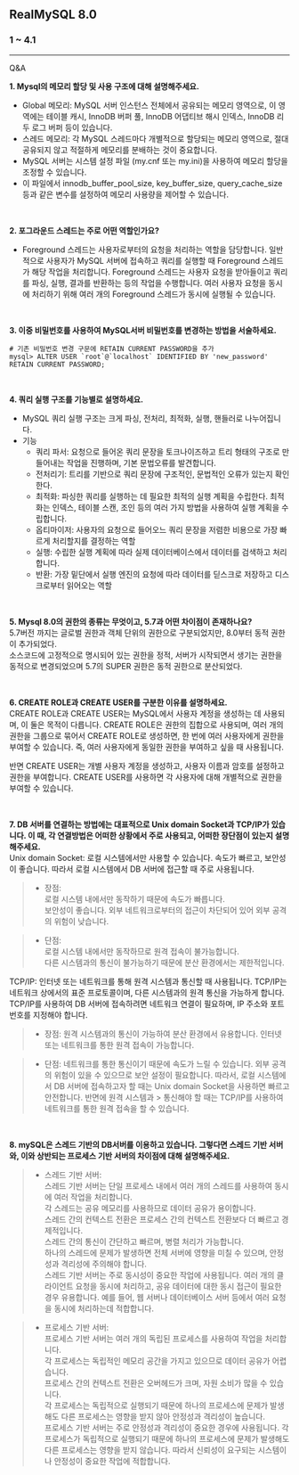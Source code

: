 ## RealMySQL 8.0

### 1 ~ 4.1

---

Q&A

**1. Mysql의 메모리 할당 및 사용 구조에 대해 설명해주세요.**

- Global 메모리: MySQL 서버 인스턴스 전체에서 공유되는 메모리 영역으로, 이 영역에는 테이블 캐시, InnoDB 버퍼 풀, InnoDB 어댑티브 해시 인덱스, InnoDB 리두 로그 버퍼 등이 있습니다.
- 스레드 메모리: 각 MySQL 스레드마다 개별적으로 할당되는 메모리 영역으로, 절대 공유되지 않고 적절하게 메모리를 분배하는 것이 중요합니다.
- MySQL 서버는 시스템 설정 파일 (my.cnf 또는 my.ini)을 사용하여 메모리 할당을 조정할 수 있습니다.
- 이 파일에서 innodb_buffer_pool_size, key_buffer_size, query_cache_size 등과 같은 변수를 설정하여 메모리 사용량을 제어할 수 있습니다.

<br>

**2. 포그라운드 스레드는 주로 어떤 역할인가요?**

- Foreground 스레드는 사용자로부터의 요청을 처리하는 역할을 담당합니다. 일반적으로 사용자가 MySQL 서버에 접속하고 쿼리를 실행할 때 Foreground 스레드가 해당 작업을 처리합니다. Foreground 스레드는 사용자 요청을 받아들이고 쿼리를 파싱, 실행, 결과를 반환하는 등의 작업을 수행합니다. 여러 사용자 요청을 동시에 처리하기 위해 여러 개의 Foreground 스레드가 동시에 실행될 수 있습니다.

<br>

**3. 이중 비밀번호를 사용하여 MySQL서버 비밀번호를 변경하는 방법을 서술하세요.**

```query
# 기존 비밀번호 변경 구문에 RETAIN CURRENT PASSWORD을 추가
mysql> ALTER USER `root`@`localhost` IDENTIFIED BY 'new_password' RETAIN CURRENT PASSWORD;
```

<br>

**4. 쿼리 실행 구조를 기능별로 설명하세요.**

- MySQL 쿼리 실행 구조는 크게 파싱, 전처리, 최적화, 실행, 핸들러로 나누어집니다.
- 기능
  - 쿼리 파서: 요청으로 들어온 쿼리 문장을 토크나이즈하고 트리 형태의 구조로 만들어내는 작업을 진행하며, 기본 문법오류를 발견합니다.
  - 전처리기: 트리를 기반으로 쿼리 문장에 구조적인, 문법적인 오류가 있는지 확인한다.
  - 최적화: 파싱한 쿼리를 실행하는 데 필요한 최적의 실행 계획을 수립한다. 최적화는 인덱스, 테이블 스캔, 조인 등의 여러 가지 방법을 사용하여 실행 계획을 수립합니다.
  - 옵티마이저: 사용자의 요청으로 들어오느 쿼리 문장을 저렴한 비용으로 가장 빠르게 처리할지를 결정하는 역할
  - 실행: 수립한 실행 계획에 따라 실제 데이터베이스에서 데이터를 검색하고 처리합니다.
  - 반환: 가장 밑단에서 실행 엔진의 요청에 따라 데이터를 딛스크로 저장하고 디스크로부터 읽어오는 역할

<br>

**5. Mysql 8.0의 권한의 종류는 무엇이고, 5.7과 어떤 차이점이 존재하나요?**  
5.7버전 까지는 글로벌 권한과 객체 단위의 권한으로 구분되었지만, 8.0부터 동적 권한이 추가되었다.  
소스코드에 고정적으로 명시되어 있는 권한을 정적, 서버가 시작되면서 생기는 권한을 동적으로 변경되었으며 5.7의 SUPER 권한은 동적 권한으로 분산되었다.

<br>

**6. CREATE ROLE과 CREATE USER를 구분한 이유를 설명하세요.**  
CREATE ROLE과 CREATE USER는 MySQL에서 사용자 계정을 생성하는 데 사용되며, 이 둘은 목적이 다릅니다.
CREATE ROLE은 권한의 집합으로 사용되며, 여러 개의 권한을 그룹으로 묶어서 CREATE ROLE로 생성하면, 한 번에 여러 사용자에게 권한을 부여할 수 있습니다. 즉, 여러 사용자에게 동일한 권한을 부여하고 싶을 때 사용됩니다.

반면 CREATE USER는 개별 사용자 계정을 생성하고, 사용자 이름과 암호를 설정하고 권한을 부여합니다. CREATE USER를 사용하면 각 사용자에 대해 개별적으로 권한을 부여할 수 있습니다.

<br>

**7. DB 서버를 연결하는 방법에는 대표적으로 Unix domain Socket과 TCP/IP가 있습니다. 이 때, 각 연결방법은 어떠한 상황에서 주로 사용되고, 어떠한 장단점이 있는지 설명해주세요.**  
Unix domain Socket: 로컬 시스템에서만 사용할 수 있습니다. 속도가 빠르고, 보안성이 좋습니다. 따라서 로컬 시스템에서 DB 서버에 접근할 때 주로 사용됩니다.

> - 장점:  
>    로컬 시스템 내에서만 동작하기 때문에 속도가 빠릅니다.  
>    보안성이 좋습니다. 외부 네트워크로부터의 접근이 차단되어 있어 외부 공격의 위험이 낮습니다.

> - 단점:  
>    로컬 시스템 내에서만 동작하므로 원격 접속이 불가능합니다.  
>    다른 시스템과의 통신이 불가능하기 때문에 분산 환경에서는 제한적입니다.

TCP/IP: 인터넷 또는 네트워크를 통해 원격 시스템과 통신할 때 사용됩니다. TCP/IP는 네트워크 상에서의 표준 프로토콜이며, 다른 시스템과의 원격 통신을 가능하게 합니다. TCP/IP를 사용하여 DB 서버에 접속하려면 네트워크 연결이 필요하며, IP 주소와 포트 번호를 지정해야 합니다.

> - 장점:
>   원격 시스템과의 통신이 가능하여 분산 환경에서 유용합니다.
>   인터넷 또는 네트워크를 통한 원격 접속이 가능합니다.

> - 단점:
>   네트워크를 통한 통신이기 때문에 속도가 느릴 수 있습니다.
>   외부 공격의 위험이 있을 수 있으므로 보안 설정이 필요합니다.
>   따라서, 로컬 시스템에서 DB 서버에 접속하고자 할 때는 Unix domain Socket을 사용하면 빠르고 안전합니다. 반면에 원격 시스템과 > 통신해야 할 때는 TCP/IP를 사용하여 네트워크를 통한 원격 접속을 할 수 있습니다.

<br>

**8. mySQL은 스레드 기반의 DB서버를 이용하고 있습니다. 그렇다면 스레드 기반 서버와, 이와 상반되는 프로세스 기반 서버의 차이점에 대해 설명해주세요.**

> - 스레드 기반 서버:  
>    스레드 기반 서버는 단일 프로세스 내에서 여러 개의 스레드를 사용하여 동시에 여러 작업을 처리합니다.  
>    각 스레드는 공유 메모리를 사용하므로 데이터 공유가 용이합니다.  
>    스레드 간의 컨텍스트 전환은 프로세스 간의 컨텍스트 전환보다 더 빠르고 경제적입니다.  
>    스레드 간의 통신이 간단하고 빠르며, 병렬 처리가 가능합니다.  
>    하나의 스레드에 문제가 발생하면 전체 서버에 영향을 미칠 수 있으며, 안정성과 격리성에 주의해야 합니다.  
>    스레드 기반 서버는 주로 동시성이 중요한 작업에 사용됩니다. 여러 개의 클라이언트 요청을 동시에 처리하고, 공유 데이터에 대한 동시 접근이 필요한 경우 유용합니다. 예를 들어, 웹 서버나 데이터베이스 서버 등에서 여러 요청을 동시에 처리하는데 적합합니다.

> - 프로세스 기반 서버:  
>    프로세스 기반 서버는 여러 개의 독립된 프로세스를 사용하여 작업을 처리합니다.  
>    각 프로세스는 독립적인 메모리 공간을 가지고 있으므로 데이터 공유가 어렵습니다.  
>    프로세스 간의 컨텍스트 전환은 오버헤드가 크며, 자원 소비가 많을 수 있습니다.  
>    각 프로세스는 독립적으로 실행되기 때문에 하나의 프로세스에 문제가 발생해도 다른 프로세스는 영향을 받지 않아 안정성과 격리성이 높습니다.  
>    프로세스 기반 서버는 주로 안정성과 격리성이 중요한 경우에 사용됩니다. 각 프로세스가 독립적으로 실행되기 때문에 하나의 프로세스에 문제가 발생해도 다른 프로세스는 영향을 받지 않습니다. 따라서 신뢰성이 요구되는 시스템이나 안정성이 중요한 작업에 적합합니다.
